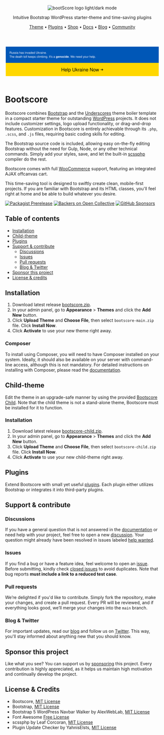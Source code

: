 
<br>
<div align="center">
<p>
  <picture>
    <source media="(prefers-color-scheme: dark)" srcset="https://github.com/bootscore/bootscore/assets/51531217/4a6f1529-abe2-4913-b9aa-e8dcedae9fb5">
    <source media="(prefers-color-scheme: light)" srcset="https://github.com/bootscore/bootscore/assets/51531217/dc2dbf12-fd6e-4e42-9c79-08fa02bd035e">
    <img alt="bootScore logo light/dark mode" src="https://github.com/bootscore/bootscore/assets/51531217/dc2dbf12-fd6e-4e42-9c79-08fa02bd035e" height="150">
  </picture>
</p>

  Intuitive Bootstrap WordPress starter-theme and time-saving plugins

  [Theme](https://bootscore.me/theme/) • [Plugins](https://bootscore.me/plugins/) • [Shop](https://bootscore.me/shop/) • [Docs](https://bootscore.me/documentation/) • [Blog](https://bootscore.me/blog/) • [Community](https://github.com/orgs/bootscore/discussions)

<h1></h1>
</div>

<br>
<div align="center">
  <a href="https://vshymanskyy.github.io/StandWithUkraine"><img src="https://raw.githubusercontent.com/vshymanskyy/StandWithUkraine/main/banner2-direct.svg" width="500"></a>
</div>
<br>

# Bootscore
Bootscore combines [Bootstrap](https://getbootstrap.com) and the [Underscores](https://underscores.me) theme boiler template in a compact starter theme for outstanding [WordPress](https://wordpress.org/) projects. It does not include customizer settings, logo upload functionality, or drag-and-drop features. Customization in Bootscore is entirely achievable through its `.php`, `.scss`, and `.js` files, requiring basic coding skills for editing. 

The Bootstrap source code is included, allowing easy on-the-fly editing Bootstrap without the need for Gulp, Node, or any other technical commands. Simply add your styles, save, and let the built-in [scssphp](https://github.com/scssphp/scssphp) compiler do the rest.

Bootscore comes with full [WooCommerce](https://woo.com/) support, featuring an integrated AJAX offcanvas cart.

This time-saving tool is designed to swiftly create clean, mobile-first projects. If you are familiar with Bootstrap and its HTML classes, you'll feel right at home and be able to build whatever you desire.

[![Packagist Prerelease](https://img.shields.io/packagist/vpre/bootscore/bootscore?logo=packagist&logoColor=fff)](https://packagist.org/packages/bootscore/bootscore)
[![Backers on Open Collective](https://img.shields.io/opencollective/backers/bootscore?logo=opencollective&logoColor=fff)](https://opencollective.com/bootscore)
[![GitHub Sponsors](https://img.shields.io/github/sponsors/bootscore?logo=github)](https://github.com/sponsors/bootscore)

## Table of contents
- [Installation](#installation)
- [Child-theme](#child-theme)
- [Plugins](#plugins)
- [Support & contribute](#support--contribute)
  - [Discussions](#discussions)
  - [Issues](#issues)
  - [Pull requests](#pull-requests)
  - [Blog & Twitter](#blog--twitter)
- [Sponsor this project](#sponsor-this-project)
- [License & credits](#license--credits)

## Installation
1. Download latest release [bootscore.zip](https://github.com/bootscore/bootscore/releases/latest/download/bootscore.zip).
2. In your admin panel, go to **Appearance** > **Themes** and click the **Add New** button.
3. Click **Upload Theme** and **Choose File**, then select `bootscore-main.zip` file. Click **Install Now**.
4. Click **Activate** to use your new theme right away.

### Composer
To install using Composer, you will need to have Composer installed on your system. Ideally, it should also be available on your server with command-line access, although this is not mandatory. For detailed instructions on installing with Composer, please read the [documentation](https://bootscore.me/documentation/installation/#Composer).

## Child-theme
Edit the theme in an upgrade-safe manner by using the provided [Bootscore Child](https://github.com/bootscore/bootscore-child). Note that the child theme is not a stand-alone theme, Bootscore must be installed for it to function.

### Installation
1. Download latest release [bootscore-child.zip](https://github.com/bootscore/bootscore-child/releases/latest/download/bootscore-child.zip).
2. In your admin panel, go to **Appearance** > **Themes** and click the **Add New** button.
3. Click **Upload Theme** and **Choose File**, then select `bootscore-child.zip` file. Click **Install Now**.
4. Click **Activate** to use your new child-theme right away.

## Plugins
Extend Bootscore with small yet useful [plugins](https://bootscore.me/plugins/). Each plugin either utilizes Bootstrap or integrates it into third-party plugins.

## Support & contribute

### Discussions
If you have a general question that is not answered in the [documentation](https://bootscore.me/category/documentation/) or need help with your project, feel free to open a new [discussion](https://github.com/orgs/bootscore/discussions). Your question might already have been resolved in issues labeled [help wanted](https://github.com/bootscore/bootscore/issues?q=is%3Aissue+label%3A%22help+wanted%22+).

### Issues
If you find a bug or have a feature idea, feel welcome to open an [issue](https://github.com/bootscore/bootscore/issues). Before submitting, kindly check [closed issues](https://github.com/bootscore/bootscore/issues?q=is%3Aissue+is%3Aclosed) to avoid duplicates. Note that bug reports **must include a link to a reduced test case**.

### Pull requests
We’re delighted if you'd like to contribute. Simply fork the repository, make your changes, and create a pull request. Every PR will be reviewed, and if everything looks good, we’ll merge your changes into the `main` branch.

### Blog & Twitter
For important updates, read our [blog](https://bootscore.me/category/blog/) and follow us on [Twitter](https://twitter.com/_bootscore). This way, you'll stay informed about anything new that you should know.

## Sponsor this project
Like what you see? You can support us by [sponsoring](https://github.com/sponsors/bootscore) this project. Every contribution is highly appreciated, as it helps us maintain high motivation and continually develop the project.

## License & Credits
- Bootscore, [MIT License](https://github.com/bootscore/bootscore/blob/main/LICENSE)
- Bootstrap, [MIT License](https://github.com/twbs/bootstrap/blob/main/LICENSE)
- Bootstrap 5 WordPress Navbar Walker by AlexWebLab, [MIT License](https://github.com/AlexWebLab/bootstrap-5-wordpress-navbar-walker/blob/main/LICENSE)
- Font Awesome [Free License](https://fontawesome.com/license/free)
- scssphp by Leaf Corcoran, [MIT License](https://github.com/scssphp/scssphp/blob/master/LICENSE.md)
- Plugin Update Checker by YahnisElsts, [MIT License](https://github.com/YahnisElsts/plugin-update-checker/blob/master/license.txt)
